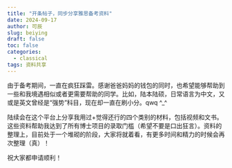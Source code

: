 ```yaml
---
title: "开条帖子，同步分享雅思备考资料"
date: 2024-09-17
author: 可辰
slug: beiying
draft: false
toc: false
categories:
  - classical
tags: 资料共享
---
```


由于备考期间，一直在疯狂踩雷。感谢爸爸妈妈的钱包的同时，也希望能够帮助到一些和我境遇相似或者更需要帮助的同学。比如，陆本陆硕，日常语言为中文，又或是英文曾经是“强势”科目，现在却一直在刷小分。qwq ^_^

陆续会在这个平台上分享我用过+觉得还行的四个类别的材料，包括视频和文书。这些资料帮助我达到了所有博士项目的录取门槛（希望不要是口出狂言）。资料的整理上，目前处于一个堆砌的阶段，大家将就着看，有更多时间和精力的时候会再次整理（真）！

祝大家都申请顺利！